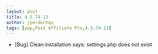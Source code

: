 ```yaml
---
layout: post
title: 4.5.74.13
author: jperdochqu
tags: [pap,Post Affiliate Pro,4.5.74.13]
---
```


- [Bug] Clean installation says: settings.php does not exist
